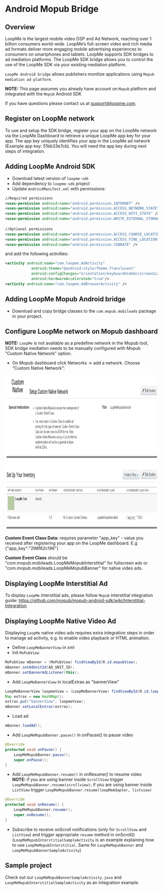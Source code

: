 # Android Mopub Bridge #

## Overview ##

LoopMe is the largest mobile video DSP and Ad Network, reaching over 1 billion consumers world-wide. LoopMe’s full-screen video and rich media ad formats deliver more engaging mobile advertising experiences to consumers on smartphones and tablets.
LoopMe supports SDK bridges to ad mediation platforms. The LoopMe SDK bridge allows you to control the use of the LoopMe SDK via your existing mediation platform.

`LoopMe Android bridge` allows publishers monitize applications using `Mopub mediation ad platform`.

<b>NOTE:</b> This page assumes you already have account on `Mopub` platform and integrated with the `Mopub` Android SDK

If you have questions please contact us at support@loopme.com.

## Register on LoopMe network ##

To use and setup the SDK bridge, register your app on the LoopMe network via the LoopMe Dashboard to retrieve a unique LoopMe app key for your app. The app key uniquely identifies your app in the LoopMe ad network (Example app key: 51bb33e7cb). 
You will need the app key during next steps of integration.

## Adding LoopMe Android SDK ##

* Download latest version of `loopme-sdk`
* Add dependency to `loopme-sdk` project
* Update `AndroidManifest.xml` with permissions:
```xml
//Required permissions
<uses-permission android:name="android.permission.INTERNET" />
<uses-permission android:name="android.permission.ACCESS_NETWORK_STATE" />
<uses-permission android:name="android.permission.ACCESS_WIFI_STATE" />
<uses-permission android:name="android.permission.WRITE_EXTERNAL_STORAGE" />

//Optional permissions
<uses-permission android:name="android.permission.ACCESS_COARSE_LOCATION" />
<uses-permission android:name="android.permission.ACCESS_FINE_LOCATION" />
<uses-permission android:name="android.permission.VIBRATE" />
```
and add the following activities:
```xml
<activity android:name="com.loopme.AdActivity" 
            android:theme="@android:style/Theme.Translucent"
            android:configChanges="orientation|keyboardHidden|screenSize" 
            android:hardwareAccelerated="true"/>
<activity android:name="com.loopme.AdBrowserActivity" />
```
## Adding LoopMe Mopub Android bridge ##
* Download and copy bridge classes to the `com.mopub.mobileads` package in your project. 

## Configure LoopMe network on Mopub dashboard ##

<b>NOTE:</b> `LoopMe` is not available as a predefine network in the Mopub tool, SDK bridge mediation needs to be manually configured with Mopub "Custom Native Network" option.

* On Mopub dashboard click Networks -> add a network. Choose “Custom Native Network”:
<p><img alt="Mopub edit network.png" src="mopub_dashboard.png" width="1044" height="509" /></a>
<p><b>Custom Event Class Data:</b> requires parameter "app_key" - value you received after registering your app on the LoopMe dashboard. E.g {"app_key":"298f62c196"} 
<p><b>Custom Event Class</b> should be "com.mopub.mobileads.LoopMeMopubInterstitial" for fullscreen ads or "com.mopub.mobileads.LoopMeMopubBanner" for native video ads.

## Displaying LoopMe Interstitial Ad ##

To display `LoopMe` interstitial ads, please follow `Mopub` interstitial integration guide: https://github.com/mopub/mopub-android-sdk/wiki/Interstitial-Integration

## Displaying LoopMe Native Video Ad ##

Displaying `LoopMe` native video ads requires extra integration steps in order to manage ad activity, e.g. to enable video playback or HTML animation.

* Define `LoopMeBannerView` in xml
* Init `MoPubView`
```java
MoPubView mBanner = (MoPubView) findViewById(R.id.mopubView);
mBanner.setAdUnitId(AD_UNIT_ID);
mBanner.setBannerAdListener(this);
```
* Add `LoopMeBannerView` in localExtras as "bannerView"
```java
LoopMeBannerView loopmeView = (LoopMeBannerView) findViewById(R.id.loopme_view);
Map extras = new HashMap();
extras.put("bannerView", loopmeView);
mBanner.setLocalExtras(extras);
```
* Load ad
```java
mBanner.loadAd();
```
* Add `LoopMeMopubBanner.pause()` in onPause() to pause video
```java
@Override
protected void onPause() {
    LoopMeMopubBanner.pause();
    super.onPause();
}
```
* Add `LoopMeMopubBanner.resume()` in onResume() to resume video
<br/><b>NOTE:</b> if you are using banner inside `ScrollView` trigger `LoopMeMopubBanner.resume(scrollview)`;
if you are using banner inside `ListView` trigger `LoopMeMopubBanner.resume(loopMeAdapter, listview)`
```java
@Override
protected void onResume() {
    LoopMeMopubBanner.resume();
    super.onResume();
}
```
* Subscribe to receive onScroll notifications (only for `ScrollView` and `ListView`) and trigger appropriate `resume` method in onScroll()
(`LoopMeMopubInterstitialSampleActivity` is an example explaining how to use `LoopMeMopubInterstitial`. 
Same for `LoopMeMopubBanner` and `LoopMeMopubBannerSampleActivity`)

## Sample project ##

Check out our `LoopMeMopubBannerSampleActivity.java` and `LoopMeMopubInterstitialSampleActivity` as an integration example.
